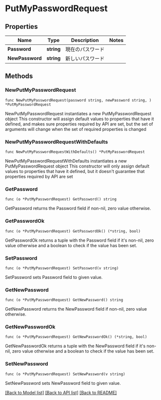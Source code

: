 # PutMyPasswordRequest

## Properties

Name | Type | Description | Notes
------------ | ------------- | ------------- | -------------
**Password** | **string** | 現在のパスワード | 
**NewPassword** | **string** | 新しいパスワード | 

## Methods

### NewPutMyPasswordRequest

`func NewPutMyPasswordRequest(password string, newPassword string, ) *PutMyPasswordRequest`

NewPutMyPasswordRequest instantiates a new PutMyPasswordRequest object
This constructor will assign default values to properties that have it defined,
and makes sure properties required by API are set, but the set of arguments
will change when the set of required properties is changed

### NewPutMyPasswordRequestWithDefaults

`func NewPutMyPasswordRequestWithDefaults() *PutMyPasswordRequest`

NewPutMyPasswordRequestWithDefaults instantiates a new PutMyPasswordRequest object
This constructor will only assign default values to properties that have it defined,
but it doesn't guarantee that properties required by API are set

### GetPassword

`func (o *PutMyPasswordRequest) GetPassword() string`

GetPassword returns the Password field if non-nil, zero value otherwise.

### GetPasswordOk

`func (o *PutMyPasswordRequest) GetPasswordOk() (*string, bool)`

GetPasswordOk returns a tuple with the Password field if it's non-nil, zero value otherwise
and a boolean to check if the value has been set.

### SetPassword

`func (o *PutMyPasswordRequest) SetPassword(v string)`

SetPassword sets Password field to given value.


### GetNewPassword

`func (o *PutMyPasswordRequest) GetNewPassword() string`

GetNewPassword returns the NewPassword field if non-nil, zero value otherwise.

### GetNewPasswordOk

`func (o *PutMyPasswordRequest) GetNewPasswordOk() (*string, bool)`

GetNewPasswordOk returns a tuple with the NewPassword field if it's non-nil, zero value otherwise
and a boolean to check if the value has been set.

### SetNewPassword

`func (o *PutMyPasswordRequest) SetNewPassword(v string)`

SetNewPassword sets NewPassword field to given value.



[[Back to Model list]](../README.md#documentation-for-models) [[Back to API list]](../README.md#documentation-for-api-endpoints) [[Back to README]](../README.md)


